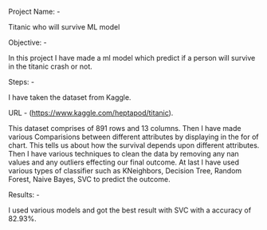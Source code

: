 Project Name: - 

  Titanic who will survive ML model 

 

Objective: - 

In this project I have made a ml model which predict if a person will survive in the titanic crash or not.  

 

Steps: - 

I have taken the dataset from Kaggle. 

URL - (https://www.kaggle.com/heptapod/titanic). 

This dataset comprises of 891 rows and 13 columns. Then I have made various Comparisions between different attributes by displaying in the for of chart. This tells us about how the survival depends upon different attributes. Then I have various techniques to clean the data by removing any nan values and any outliers effecting our final outcome. At last I have used various types of classifier such as KNeighbors, Decision Tree, Random Forest, Naive Bayes, SVC   to predict the outcome. 

 

Results: -  

I used various models and got the best result with SVC with a accuracy of 82.93%. 
